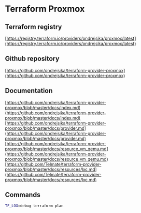 # Terraform Proxmox

## Terraform registry

[https://registry.terraform.io/providers/ondrejsika/proxmox/latest](https://registry.terraform.io/providers/ondrejsika/proxmox/latest)

## Github repository

[https://github.com/ondrejsika/terraform-provider-proxmox](https://github.com/ondrejsika/terraform-provider-proxmox)

## Documentation

[https://github.com/ondrejsika/terraform-provider-proxmox/blob/master/docs/index.md](https://github.com/ondrejsika/terraform-provider-proxmox/blob/master/docs/index.md)
[https://github.com/ondrejsika/terraform-provider-proxmox/blob/master/docs/provider.md](https://github.com/ondrejsika/terraform-provider-proxmox/blob/master/docs/provider.md)
[https://github.com/ondrejsika/terraform-provider-proxmox/blob/master/docs/resource_vm_qemu.md](https://github.com/ondrejsika/terraform-provider-proxmox/blob/master/docs/resource_vm_qemu.md)
[https://github.com/Telmate/terraform-provider-proxmox/blob/master/docs/resources/lxc.md](https://github.com/Telmate/terraform-provider-proxmox/blob/master/docs/resources/lxc.md)

## Commands

```bash
TF_LOG=debug terraform plan
```

